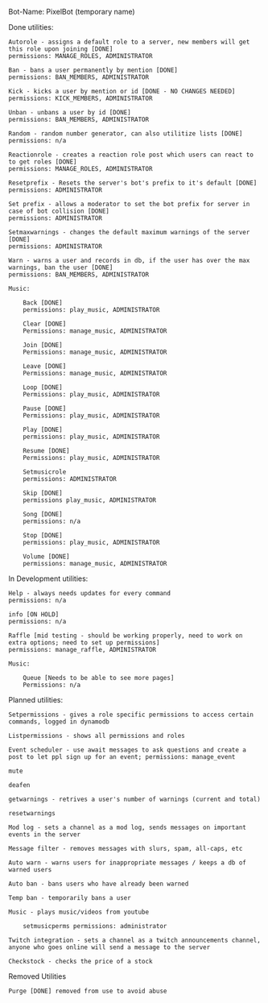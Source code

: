Bot-Name: PixelBot (temporary name)

Done utilities:
    
    Autorole - assigns a default role to a server, new members will get this role upon joining [DONE] 
    permissions: MANAGE_ROLES, ADMINISTRATOR

    Ban - bans a user permanently by mention [DONE] 
    permissions: BAN_MEMBERS, ADMINISTRATOR
    
    Kick - kicks a user by mention or id [DONE - NO CHANGES NEEDED] 
    permissions: KICK_MEMBERS, ADMINISTRATOR

    Unban - unbans a user by id [DONE] 
    permissions: BAN_MEMBERS, ADMINISTRATOR

    Random - random number generator, can also utilitize lists [DONE] 
    permissions: n/a

    Reactionrole - creates a reaction role post which users can react to to get roles [DONE] 
    permissions: MANAGE_ROLES, ADMINISTRATOR

    Resetprefix - Resets the server's bot's prefix to it's default [DONE] 
    permissions: ADMINISTRATOR

    Set prefix - allows a moderator to set the bot prefix for server in case of bot collision [DONE] 
    permissions: ADMINISTRATOR

    Setmaxwarnings - changes the default maximum warnings of the server [DONE] 
    permissions: ADMINISTRATOR 

    Warn - warns a user and records in db, if the user has over the max warnings, ban the user [DONE]
    permissions: BAN_MEMBERS, ADMINISTRATOR

    Music:
        
        Back [DONE] 
        permissions: play_music, ADMINISTRATOR

        Clear [DONE] 
        Permissions: manage_music, ADMINISTRATOR

        Join [DONE] 
        Permissions: manage_music, ADMINISTRATOR

        Leave [DONE] 
        Permissions: manage_music, ADMINISTRATOR

        Loop [DONE] 
        Permissions: play_music, ADMINISTRATOR

        Pause [DONE] 
        Permissions: play_music, ADMINISTRATOR

        Play [DONE] 
        permissions: play_music, ADMINISTRATOR

        Resume [DONE] 
        Permissions: play_music, ADMINISTRATOR

        Setmusicrole 
        permissions: ADMINISTRATOR

        Skip [DONE] 
        permissions play_music, ADMINISTRATOR

        Song [DONE] 
        permissions: n/a

        Stop [DONE] 
        permissions: play_music, ADMINISTRATOR

        Volume [DONE] 
        permissions: manage_music, ADMINISTRATOR

In Development utilities:

    Help - always needs updates for every command
    permissions: n/a

    info [ON HOLD]
    permissions: n/a

    Raffle [mid testing - should be working properly, need to work on extra options; need to set up permissions] 
    permissions: manage_raffle, ADMINISTRATOR

    Music:

        Queue [Needs to be able to see more pages] 
        Permissions: n/a

Planned utilities:

    Setpermissions - gives a role specific permissions to access certain commands, logged in dynamodb

    Listpermissions - shows all permissions and roles

    Event scheduler - use await messages to ask questions and create a post to let ppl sign up for an event; permissions: manage_event

    mute

    deafen

    getwarnings - retrives a user's number of warnings (current and total)

    resetwarnings

    Mod log - sets a channel as a mod log, sends messages on important events in the server

    Message filter - removes messages with slurs, spam, all-caps, etc
    
    Auto warn - warns users for inappropriate messages / keeps a db of warned users
    
    Auto ban - bans users who have already been warned
    
    Temp ban - temporarily bans a user
    
    Music - plays music/videos from youtube

        setmusicperms permissions: administrator
    
    Twitch integration - sets a channel as a twitch announcements channel, anyone who goes online will send a message to the server

    Checkstock - checks the price of a stock

Removed Utilities

    Purge [DONE] removed from use to avoid abuse
